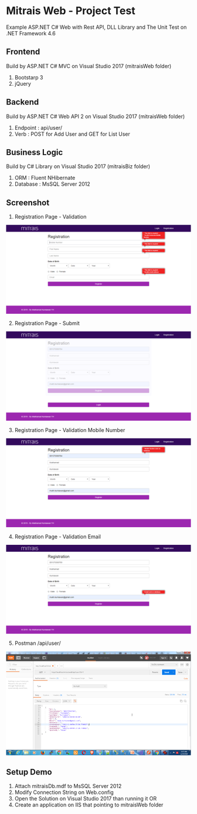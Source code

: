 # Mitrais Web - Project Test
Example ASP.NET C# Web with Rest API, DLL Library and The Unit Test on .NET Framework 4.6

## Frontend
Build by ASP.NET C# MVC on Visual Studio 2017 (mitraisWeb folder)
1. Bootstarp 3
2. jQuery

## Backend
Build by ASP.NET C# Web API 2 on Visual Studio 2017 (mitraisWeb folder)
1. Endpoint : api/user/
2. Verb : POST for Add User and GET for List User

## Business Logic
Build by C# Library on Visual Studio 2017 (mitraisBiz folder)
1. ORM : Fluent NHibernate
2. Database : MsSQL Server 2012

## Screenshot
1. Registration Page - Validation

![alt text](https://raw.githubusercontent.com/mwawan77/mitrais/master/Registration%20-%20Mitrais%20Web%20Validation.png)

2. Registration Page - Submit

![alt text](https://raw.githubusercontent.com/mwawan77/mitrais/master/Registration%20-%20Mitrais%20Web%20Submit.png)

3. Registration Page - Validation Mobile Number

![alt text](https://raw.githubusercontent.com/mwawan77/mitrais/master/Registration%20-%20Mitrais%20Web%20Validation%20Mobile%20Number.png)

4. Registration Page - Validation Email

![alt text](https://raw.githubusercontent.com/mwawan77/mitrais/master/Registration%20-%20Mitrais%20Web%20Validation%20Email.png)

5. Postman /api/user/

![alt text](https://raw.githubusercontent.com/mwawan77/mitrais/master/Postman%20-%20RestAPI.png)

## Setup Demo
1. Attach mitraisDb.mdf to MsSQL Server 2012
2. Modify Connection String on Web.config
3. Open the Solution on Visual Studio 2017 than running it OR
4. Create an application on IIS that pointing to mitraisWeb folder
